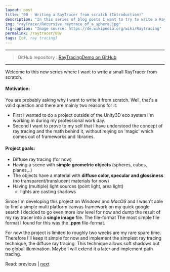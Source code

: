 ```yaml
---
layout: post
title: "00 - Writing a RayTracer from scratch (Introduction)"
description: "In this series of blog posts I want to try to write a RayTracer from scratch using plain C#"
img: "rayTracer/Recursive_raytrace_of_a_sphere.jpg"
fig-caption: "Image source: https://de.wikipedia.org/wiki/Raytracing"
permalink: /raytracer/00/
tags: [c#, ray tracing]
---
```


---

> GitHub repository : [RayTracingDemo on GitHub](https://github.com/Cxyda/RayTracingDemo)

---

Welcome to this new series where I want to write a small RayTracer from scratch. 

#### Motivation:
You are probably asking why I want to write it from scratch. Well, that's a valid question and there are mainly two reasons for it:

- First I wanted to do a project outside of the Unity3D eco system I'm working in during my professional work day.
- Second I want to prove to my self that I have understood the concept of ray tracing and the math behind it, without relying on 'magic' which comes out of frameworks and libraries.

#### Project goals:

- Diffuse ray tracing (for now)
- Having a scene with **simple geometric objects** (spheres, cubes, planes,..)
- The objects have a material with **diffuse color, specular and glossiness** (no transparent/translucent materials for now)      
- Having (multiple) light sources (point light, area light)
    - lights are casting shadows


Since I'm developing this project on *Windows* and *MacOS* and I wasn't able to find a simple multi platform canvas framework on my quick google search I decided to go even more low level for now and dump the result of my ray tracer into a **single image** file. The file-format The most simple file format I found for this was the **.ppm** file-format.

For now the project is limited to roughly two weeks are my rare spare time. Therefore I'll keep it simple for now and implement the simplest ray tracing technique, the diffuse ray tracing. This technique allows soft shadows but no global illumination. Maybe I will extend it a later and implement path tracing.

Read: previous | [next](/blog/raytracer/01/)

